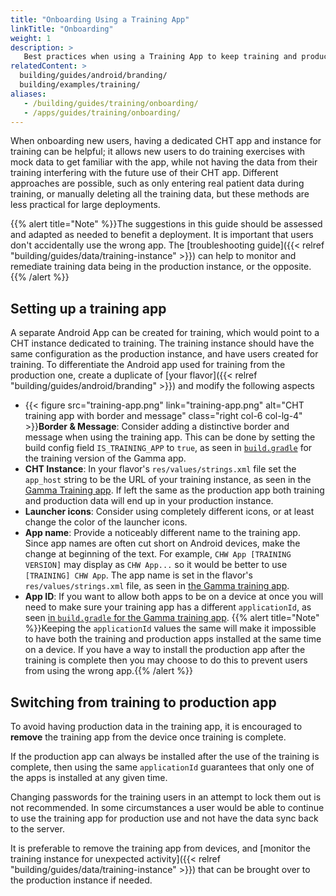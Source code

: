 ```yaml
---
title: "Onboarding Using a Training App"
linkTitle: "Onboarding"
weight: 1
description: >
   Best practices when using a Training App to keep training and production data apart
relatedContent: >
  building/guides/android/branding/
  building/examples/training/
aliases:
   - /building/guides/training/onboarding/
   - /apps/guides/training/onboarding/
---
```


When onboarding new users, having a dedicated CHT app and instance for training can be helpful; it allows new users to do training exercises with mock data to get familiar with the app, while not having the data from their training interfering with the future use of their CHT app. Different approaches are possible, such as only entering real patient data during training, or manually deleting all the training data, but these methods are less practical for large deployments.

{{% alert title="Note" %}}The suggestions in this guide should be assessed and adapted as needed to benefit a deployment. It is important that users don't accidentally use the wrong app. The [troubleshooting guide]({{< relref "building/guides/data/training-instance" >}}) can help to monitor and remediate training data being in the production instance, or the opposite.{{% /alert %}}

## Setting up a training app

A separate Android App can be created for training, which would point to a CHT instance dedicated to training. The training instance should have the same configuration as the production instance, and have users created for training. To differentiate the Android app used for training from the production one, create a duplicate of [your flavor]({{< relref "building/guides/android/branding" >}}) and modify the following aspects
- {{< figure src="training-app.png" link="training-app.png" alt="CHT training app with border and message" class="right col-6 col-lg-4" >}}**Border & Message**: Consider adding a distinctive border and message when using the training app. This can be done by setting the build config field `IS_TRAINING_APP` to `true`, as seen in [`build.gradle`](https://github.com/medic/cht-android/blob/8d077ed08dc3889ef1f4e3bad7231931bca55d87/build.gradle#L212-L216) for the training version of the Gamma app.
- **CHT Instance**: In your flavor's `res/values/strings.xml` file set the `app_host` string to be the URL of your training instance, as seen in the [Gamma Training app](https://github.com/medic/cht-android/blob/8d077ed08dc3889ef1f4e3bad7231931bca55d87/src/medicmobilegamma_training/res/values/strings.xml#L3). If left the same as the production app both training and production data will end up in your production instance.
- **Launcher icons**: Consider using completely different icons, or at least change the color of the launcher icons.
- **App name**: Provide a noticeably different name to the training app. Since app names are often cut short on Android devices, make the change at beginning of the text. For example, `CHW App [TRAINING VERSION]` may display as `CHW App...` so it would be better to use `[TRAINING] CHW App`. The app name is set in the flavor's `res/values/strings.xml` file, as seen in [the Gamma training app](https://github.com/medic/cht-android/blob/8d077ed08dc3889ef1f4e3bad7231931bca55d87/src/medicmobilegamma_training/res/values/strings.xml#L4).
- **App ID**: If you want to allow both apps to be on a device at once you will need to make sure your training app has a different `applicationId`, as seen [in `build.gradle` for the Gamma training app](https://github.com/medic/cht-android/blob/8d077ed08dc3889ef1f4e3bad7231931bca55d87/build.gradle#L214). 
   {{% alert title="Note" %}}Keeping the `applicationId` values the same will make it impossible to have both the training and production apps installed at the same time on a device. If you have a way to install the production app after the training is complete then you may choose to do this to prevent users from using the wrong app.{{% /alert %}}

## Switching from training to production app

To avoid having production data in the training app, it is encouraged to **remove** the training app from the device once training is complete. 

If the production app can always be installed after the use of the training is complete, then using the same `applicationId` guarantees that only one of the apps is installed at any given time.

Changing passwords for the training users in an attempt to lock them out is not recommended. In some circumstances a user would be able to continue to use the training app for production use and not have the data sync back to the server.

It is preferable to remove the training app from devices, and [monitor the training instance for unexpected activity]({{< relref "building/guides/data/training-instance" >}}) that can be brought over to the production instance if needed.
